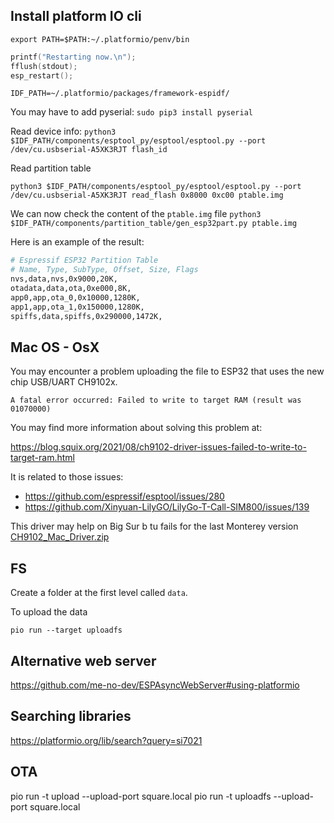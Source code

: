 ## Install platform IO cli

`export PATH=$PATH:~/.platformio/penv/bin`

```cpp
printf("Restarting now.\n");
fflush(stdout);
esp_restart();
```

`IDF_PATH=~/.platformio/packages/framework-espidf/`

You may have to add pyserial:
`sudo pip3 install pyserial`

Read device info:
`python3 $IDF_PATH/components/esptool_py/esptool/esptool.py --port /dev/cu.usbserial-A5XK3RJT flash_id`

Read partition table

`python3 $IDF_PATH/components/esptool_py/esptool/esptool.py --port /dev/cu.usbserial-A5XK3RJT read_flash 0x8000 0xc00 ptable.img`

We can now check the content of the `ptable.img` file
`python3 $IDF_PATH/components/partition_table/gen_esp32part.py ptable.img`

Here is an example of the result:

```bash
# Espressif ESP32 Partition Table
# Name, Type, SubType, Offset, Size, Flags
nvs,data,nvs,0x9000,20K,
otadata,data,ota,0xe000,8K,
app0,app,ota_0,0x10000,1280K,
app1,app,ota_1,0x150000,1280K,
spiffs,data,spiffs,0x290000,1472K,
```

## Mac OS - OsX

You may encounter a problem uploading the file to ESP32 that uses the new chip USB/UART CH9102x.

`A fatal error occurred: Failed to write to target RAM (result was 01070000)`

You may find more information about solving this problem at:

https://blog.squix.org/2021/08/ch9102-driver-issues-failed-to-write-to-target-ram.html

It is related to those issues:

- https://github.com/espressif/esptool/issues/280
- https://github.com/Xinyuan-LilyGO/LilyGo-T-Call-SIM800/issues/139

This driver may help on Big Sur b tu fails for the last Monterey version [CH9102_Mac_Driver.zip](CH9102_Mac_Driver.zip)

## FS

Create a folder at the first level called `data`.

To upload the data

`pio run --target uploadfs`

## Alternative web server

https://github.com/me-no-dev/ESPAsyncWebServer#using-platformio

## Searching libraries

https://platformio.org/lib/search?query=si7021

## OTA

pio run -t upload --upload-port square.local
pio run -t uploadfs --upload-port square.local

